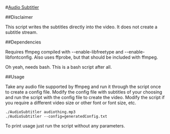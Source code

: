 #[Audio Subtitler](https://www.youtube.com/watch?v=dc31rf5i7xI)

##Disclaimer

This script writes the subtitles directly into the video. It does not create a subtitle stream.

##Dependencies

Requires ffmpeg compiled with --enable-libfreetype and --enable-libfontconfig.
Also uses ffprobe, but that should be included with ffmpeg.

Oh yeah, needs bash. This is a bash script after all.

##Usage

Take any audio file supported by ffmpeg and run it through the script once to create a config file. Modify the config file with subtitles of your choosing and run the script with the config file to create the video. Modify the script if you require a different video size or other font or font size, etc.

```
./AudioSubtitler audiothing.mp3
./AudioSubtitler --config=generatedConfig.txt
```

To print usage just run the script without any parameters.

